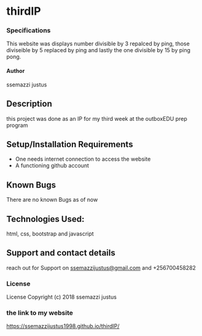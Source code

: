 # thirdIP
### Specifications
This website was displays number divisible by 3 repalced by ping, those diviseible by 5 replaced by ping and lastly the one divisible by 15 by ping pong.
#### Author
ssemazzi justus

## Description
this project was done as an IP for  my third week at the outboxEDU prep program

## Setup/Installation Requirements
* One needs internet connection to access the website
* A functioning github account


## Known Bugs
There are no known Bugs as of now

## Technologies Used:
html, css, bootstrap and javascript

## Support and contact details
reach out for Support on ssemazzijustus@gmail.com and +256700458282
### License
License Copyright (c) 2018 ssemazzi justus


### the link to my website
https://ssemazzijustus1998.github.io/thirdIP/
